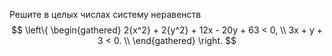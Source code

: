 Решите в целых числах систему неравенств  $$ \left\{ \begin{gathered}
  2{x^2} + 2{y^2} + 12x - 20y + 63  <  0, \\
  3x + y + 3  <  0.  \\ 
\end{gathered}  \right. $$ 